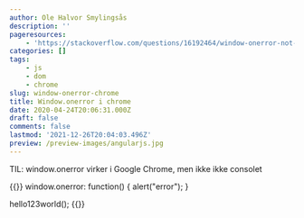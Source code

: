 ```yaml
---
author: Ole Halvor Smylingsås
description: ''
pageresources:
    - 'https://stackoverflow.com/questions/16192464/window-onerror-not-working-in-chrome'
categories: []
tags:
    - js
    - dom
    - chrome
slug: window-onerror-chrome
title: Window.onerror i chrome
date: 2020-04-24T20:06:31.000Z
draft: false
comments: false
lastmod: '2021-12-26T20:04:03.496Z'
preview: /preview-images/angularjs.jpg
---
```


TIL: window.onerror virker i Google Chrome, men ikke ikke consolet
<!--more-->

{{<highlight js>}}
window.onerror: function() {
    alert("error");
}

hello123world();
{{</highlight>}}
